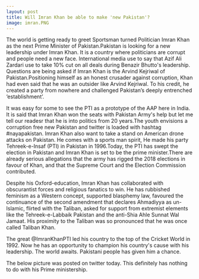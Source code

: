 ```yaml
---
layout: post
title: Will Imran Khan be able to make 'new Pakistan'?
image: imran.PNG
---
```




The world is getting ready to greet Sportsman turned Politician Imran Khan as the next Prime Minister of Pakistan.Pakistan is looking for a new leadership under Imran Khan. It is a country  where politicians are corrupt and people need a new face. International media use to say that Azif Ali Zardari use to take 10% cut on all deals during Benazir Bhutto's leadership. Questions are being asked if Imran Khan is the Arvind Kejriwal of Pakistan.Positioning himself as an honest crusader against corruption, Khan had even said that he was an outsider like Arvind Kejriwal. To his credit, he created a party from nowhere and challenged Pakistan’s deeply entrenched ‘establishment’. 

<amp-img  src="{{ site.baseurl }}/images/pti.PNG"   width="320"   height="256"  ></amp-img>

It was easy for some to see the PTI as a prototype of the AAP here in India.   It is said that Imran Khan won the seats with Pakistan Army's help but let me tell our readesr that he is into politics from 20 years.The youth envisions a corruption free new Pakistan and twitter is loaded with hashtag #nayapakistan. Imran Khan also want to take a stand on American drone attacks on Pakistan. He comes with a sports man spirit, He made his party Tehreek-e-Insaf (PTI) in Pakistan in 1996.Today, the PTI has swept the election in Pakistan and Imran Khan is set to be the prime minister.There are already serious allegations that the army has rigged the 2018 elections in favour of Khan, and that the Supreme Court and the Election Commission contributed.   

 Despite his Oxford-education, Imran Khan has collaborated with obscurantist forces and religious fanatics to win. He has rubbished feminism as a Western concept, supported blasphemy law, favoured the continuance of the second amendment that declares Ahmadiyya as un-Islamic, flirted with the Taliban, asked for support from extremist elements like the Tehreek-e-Labbaik Pakistan and the anti-Shia Ahle Sunnat Wal Jamaat. His proximity to the Taliban was so pronounced that he was once called Taliban Khan.
 
The great @ImranKhanPTI led his country to the top of the Cricket World in 1992. Now he has an opportunity to champion his country's cause with his leadership. The world awaits. Pakistani people has given him a chance.

The below picture was posted on twitter today. This definitely has nothing to do with his Prime ministership.
<amp-img  src="{{ site.baseurl }}/images/imran.PNG"   width="320"   height="256"  ></amp-img>
 